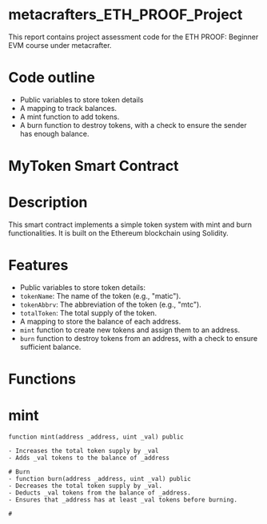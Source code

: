 # metacrafters_ETH_PROOF_Project
This report contains project assessment code for the ETH PROOF: Beginner EVM course under metacrafter.

# Code outline

- Public variables to store token details
- A mapping to track balances.
- A mint function to add tokens.
- A burn function to destroy tokens, with a check to ensure the sender has enough balance.

# MyToken Smart Contract

# Description
This smart contract implements a simple token system with mint and burn functionalities. It is built on the Ethereum blockchain using Solidity.

# Features
  - Public variables to store token details:
  - `tokenName`: The name of the token (e.g., "matic").
  - `tokenAbbrv`: The abbreviation of the token (e.g., "mtc").
  - `totalToken`: The total supply of the token.
- A mapping to store the balance of each address.
- `mint` function to create new tokens and assign them to an address.
- `burn` function to destroy tokens from an address, with a check to ensure sufficient balance.

# Functions

# mint
```solidity
function mint(address _address, uint _val) public

- Increases the total token supply by _val
- Adds _val tokens to the balance of _address

# Burn
- function burn(address _address, uint _val) public
- Decreases the total token supply by _val.
- Deducts _val tokens from the balance of _address.
- Ensures that _address has at least _val tokens before burning.

# 
